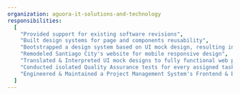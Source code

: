 ```yaml
---
organization: aguora-it-solutions-and-technology
responsibilities:
  [
    "Provided support for existing software revisions",
    "Built design systems for page and components reusability",
    "Bootstrapped a design system based on UI mock design, resulting in developing application modules with ease",
    "Remodeled Santiago City's website for mobile responsive design",
    "Translated & Interpreted UI mock designs to fully functional web pages and applications",
    "Conducted isolated Quality Assurance tests for every assigned task, resulting in filtered tests for the staging process",
    "Engineered & Maintained a Project Management System's Frontend & Backend for Marikina Polytechnic College's Smart Campus",
  ]
---
```


